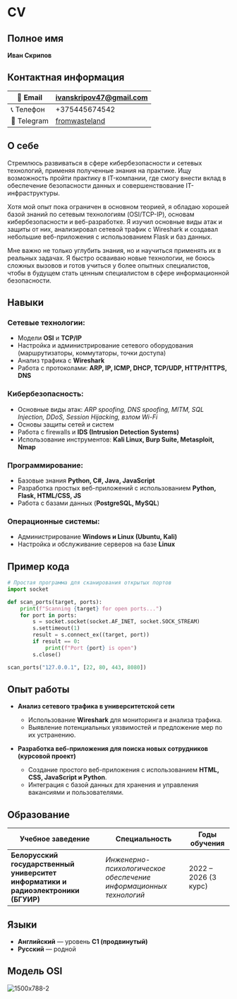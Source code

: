 # CV

## Полное имя
**Иван Скрипов**

## Контактная информация
| 📧 Email | ivanskripov47@gmail.com |
|----------|-------------------------|
| 📞 Телефон | +375445674542 |
| 📱 Telegram | [fromwasteland](https://t.me/fromwasteland) |

## О себе
Стремлюсь развиваться в сфере кибербезопасности и сетевых технологий, применяя полученные знания на практике. Ищу возможность пройти практику в IT-компании, где смогу внести вклад в обеспечение безопасности данных и совершенствование IT-инфраструктуры.

Хотя мой опыт пока ограничен в основном теорией, я обладаю хорошей базой знаний по сетевым технологиям (OSI/TCP-IP), основам кибербезопасности и веб-разработке. Я изучил основные виды атак и защиты от них, анализировал сетевой трафик с Wireshark и создавал небольшие веб-приложения с использованием Flask и баз данных.

Мне важно не только углубить знания, но и научиться применять их в реальных задачах. Я быстро осваиваю новые технологии, не боюсь сложных вызовов и готов учиться у более опытных специалистов, чтобы в будущем стать ценным специалистом в сфере информационной безопасности.

## Навыки
### Сетевые технологии:
- Модели **OSI** и **TCP/IP**
- Настройка и администрирование сетевого оборудования (маршрутизаторы, коммутаторы, точки доступа)
- Анализ трафика с **Wireshark**
- Работа с протоколами: **ARP, IP, ICMP, DHCP, TCP/UDP, HTTP/HTTPS, DNS**

### Кибербезопасность:
- Основные виды атак: *ARP spoofing, DNS spoofing, MITM, SQL Injection, DDoS, Session Hijacking, взлом Wi-Fi*
- Основы защиты сетей и систем
- Работа с firewalls и **IDS (Intrusion Detection Systems)**
- Использование инструментов: **Kali Linux, Burp Suite, Metasploit, Nmap**

### Программирование:
- Базовые знания **Python, C#, Java, JavaScript**
- Разработка простых веб-приложений с использованием **Python, Flask, HTML/CSS, JS**
- Работа с базами данных (**PostgreSQL, MySQL**)

### Операционные системы:
- Администрирование **Windows и Linux (Ubuntu, Kali)**
- Настройка и обслуживание серверов на базе **Linux**

## Пример кода
```python
# Простая программа для сканирования открытых портов
import socket

def scan_ports(target, ports):
    print(f"Scanning {target} for open ports...")
    for port in ports:
        s = socket.socket(socket.AF_INET, socket.SOCK_STREAM)
        s.settimeout(1)
        result = s.connect_ex((target, port))
        if result == 0:
            print(f"Port {port} is open")
        s.close()

scan_ports("127.0.0.1", [22, 80, 443, 8080])
```

## Опыт работы
- **Анализ сетевого трафика в университетской сети**  
  - Использование **Wireshark** для мониторинга и анализа трафика.
  - Выявление потенциальных уязвимостей и предложение мер по их устранению.
  
- **Разработка веб-приложения для поиска новых сотрудников (курсовой проект)**  
  - Создание простого веб-приложения с использованием **HTML, CSS, JavaScript и Python**.
  - Интеграция с базой данных для хранения и управления вакансиями и пользователями.

## Образование
| Учебное заведение | Специальность | Годы обучения |
|-------------------|--------------|---------------|
| **Белорусский государственный университет информатики и радиоэлектроники (БГУИР)** | *Инженерно-психологическое обеспечение информационных технологий* | 2022 – 2026 (3 курс) |

## Языки
- **Английский** — уровень **C1 (продвинутый)**  
- **Русский** — родной  

## Модель OSI
![1500x788-2](https://github.com/user-attachments/assets/950eeb0b-9414-42be-b927-14697db42b5d)
